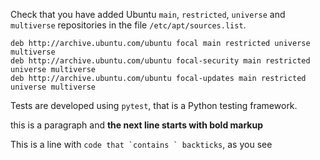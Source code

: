 Check that you have added Ubuntu `main`, `restricted`, `universe` and `multiverse` repositories in the file `/etc/apt/sources.list`.

```
deb http://archive.ubuntu.com/ubuntu focal main restricted universe multiverse
deb http://archive.ubuntu.com/ubuntu focal-security main restricted universe multiverse
deb http://archive.ubuntu.com/ubuntu focal-updates main restricted universe multiverse
```

Tests are developed using `pytest`, that is a Python testing framework.


this is a paragraph and
**the next line starts with bold markup**


This is a line with ``code that `contains ` backticks``, as you see
